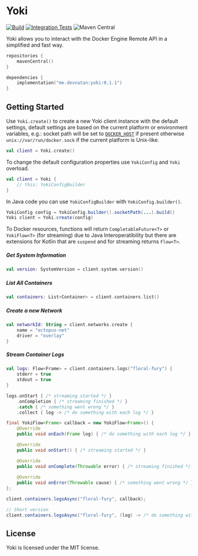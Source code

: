 # Yoki

[![Build](https://github.com/DevNatan/yoki/actions/workflows/build.yml/badge.svg)](https://github.com/DevNatan/yoki/actions/workflows/build.yml)
[![Integration Tests](https://github.com/DevNatan/yoki/actions/workflows/integration-tests.yml/badge.svg)](https://github.com/DevNatan/yoki/actions/workflows/integration-tests.yml)
![Maven Central](https://img.shields.io/maven-central/v/me.devnatan/yoki)

Yoki allows you to interact with the Docker Engine Remote API in a simplified and fast way.

```kotlin
repositories {
    mavenCentral()
}

dependencies {
    implementation("me.devnatan:yoki:0.1.1")
}
```

## Getting Started

Use `Yoki.create()` to create a new Yoki client instance with the default settings, default settings are based on the 
current platform or environment variables, e.g.: socket path will be set to [`DOCKER_HOST`](https://docs.docker.com/compose/environment-variables/envvars/#docker_host)
if present otherwise `unix://var/run/docker.sock` if the current platform is Unix-like.

```kotlin
val client = Yoki.create()
```

To change the default configuration properties use `YokiConfig` and `Yoki` overload.

```kotlin
val client = Yoki {
    // this: YokiConfigBuilder
}
```

In Java code you can use `YokiConfigBuilder` with `YokiConfig.builder()`.

```java
YokiConfig config = YokiConfig.builder().socketPath(...).build()
Yoki client = Yoki.create(config)
```

To Docker resources, functions will return `CompletableFuture<T>` or `YokiFlow<T>` (for streaming) due to Java Interoperatibility
but there are extensions for Kotlin that are `suspend` and for streaming returns `Flow<T>`.

##### Get System Information

```kotlin
val version: SystemVersion = client.system.version()
```

##### List All Containers

```kotlin
val containers: List<Container> = client.containers.list()
```

##### Create a new Network

```kotlin
val networkId: String = client.networks.create {
    name = "octopus-net"
    driver = "overlay"
}
```

##### Stream Container Logs

```kotlin
val logs: Flow<Frame> = client.containers.logs("floral-fury") {
    stderr = true
    stdout = true
}

logs.onStart { /* streaming started */ }
    .onCompletion { /* streaming finished */ }
    .catch { /* something went wrong */ }
    .collect { log -> /* do something with each log */ }
```
```java
final YokiFlow<Frame> callback = new YokiFlow<Frame>() {
    @Override
    public void onEach(Frame log) { /* do something with each log */ }

    @Override
    public void onStart() { /* streaming started */ }

    @Override
    public void onComplete(Throwable error) { /* streaming finished */ }
    
    @Override
    public void onError(Throwable cause) { /* something went wrong */ }
};

client.containers.logsAsync("floral-fury", callback);

// Short version
client.containers.logsAsync("floral-fury", (log) -> /* do something with each log */);
```

## License

Yoki is licensed under the MIT license.